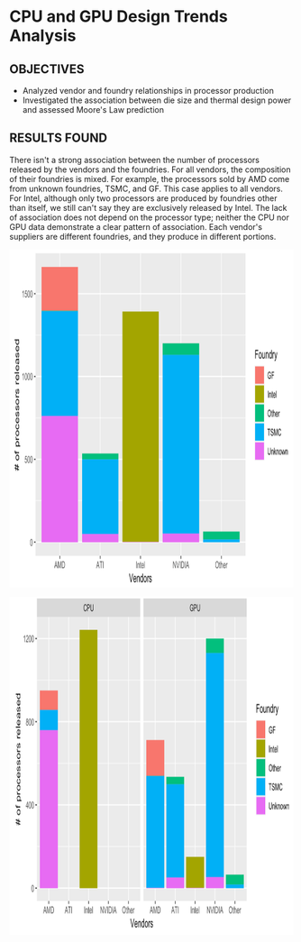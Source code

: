 # CPU and GPU Design Trends Analysis

## OBJECTIVES
- Analyzed vendor and foundry relationships in processor production
- Investigated the association between die size and thermal design power and assessed Moore's Law prediction

## RESULTS FOUND
There isn't a strong association between the number of processors released by the vendors and the foundries. For all vendors, the composition of their foundries is mixed. For example, the processors sold by AMD come from unknown foundries, TSMC, and GF. This case applies to all vendors. For Intel, although only two processors are produced by foundries other than itself, we still can't say they are exclusively released by Intel. The lack of association does not depend on the processor type; neither the CPU nor GPU data demonstrate a clear pattern of association. Each vendor's suppliers are different foundries, and they produce in different portions.
<p align="center">
  <img src="vendor-foundry-bargraph.png" width="600" height="600">
</p>
<p align="center">
  <img src="CPU-GPU-dependency.png" width="600" height="600">
</p>
